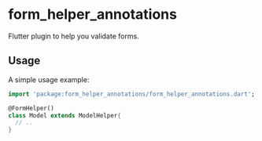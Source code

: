 # form_helper_annotations

Flutter plugin to help you validate forms.

## Usage

A simple usage example:

```dart
import 'package:form_helper_annotations/form_helper_annotations.dart';

@FormHelper()
class Model extends ModelHelper{
  // ..
}
```

